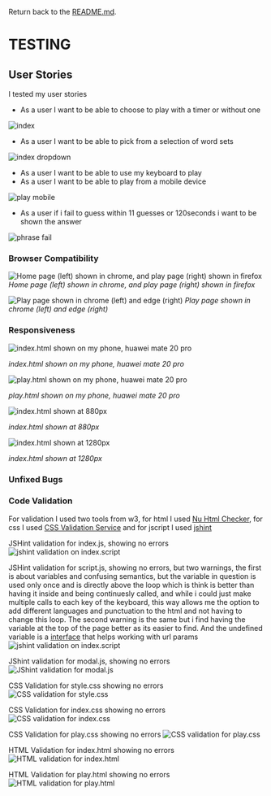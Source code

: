 Return back to the [README.md](README.md).
# TESTING
## User Stories
I tested my user stories
- As a user I want to be able to choose to play with a timer or without one

![index](documentation/features/index.png)

- As a user I want to be able to pick from a selection of word sets

![index dropdown](documentation/features/index-dropdown.png)

- As a user I want to be able to use my keyboard to play
- As a user I want to be able to play from a mobile device

![play mobile](documentation/responsive/play-mobile.png)

- As a user if i fail to guess within 11 guesses or 120seconds i want to be shown the answer

![phrase fail](documentation/features/phrase-fail.png)


### Browser Compatibility
![Home page (left) shown in chrome, and play page (right) shown in firefox](documentation/testing/browser-compatibility-1.png)
*Home page (left) shown in chrome, and play page (right) shown in firefox*

![Play page shown in chrome (left) and edge (right)](documentation/testing/browser-compatibility-2.png)
*Play page shown in chrome (left) and edge (right)*

### Responsiveness
![index.html shown on my phone, huawei mate 20 pro](documentation/responsive/index-mobile.png)

*index.html shown on my phone, huawei mate 20 pro*

![play.html shown on my phone, huawei mate 20 pro](documentation/responsive/play-mobile.png)

*play.html shown on my phone, huawei mate 20 pro*

![index.html shown at 880px](documentation/responsive/play-880px.png)

*index.html shown at 880px*

![index.html shown at 1280px](documentation/responsive/play-1280px.png)

*index.html shown at 1280px*

### Unfixed Bugs

### Code Validation
For validation I used two tools from w3, for html I used [Nu Html Checker](https://validator.w3.org/nu/), for css I used [CSS Validation Service](https://jigsaw.w3.org/css-validator/) and for jscript I used [jshint](https://jshint.com/)

JSHint validation for index.js, showing no errors
![jshint validation on index.script](documentation/testing/jshint-index.png)

JSHint validation for script.js, showing no errors, but two warnings, the first is about variables and confusing semantics, but the variable in question is used only once and is directly above the loop which is think is better than having it inside and being continuesly called, and while i could just make multiple calls to each key of the keyboard, this way allows me the option to add different languages and punctuation to the html and not having to change this loop. The second warning is the same but i find having the variable at the top of the page better as its easier to find.
And the undefined variable is a [interface](https://developer.mozilla.org/en-US/docs/Web/API/URLSearchParams) that helps working with url params
![jshint validation on index.script](documentation/testing/jshint-script.png)

JShint validation for modal.js, showing no errors
![JShint validation for modal.js](documentation/testing.jshint-modal.png)

CSS Validation for style.css showing no errors
![CSS validation for style.css](documentation/testing/css-validator-style.png)

CSS Validation for index.css showing no errors
![CSS validation for index.css](documentation/testing/css-validator-index.png)

CSS Validation for play.css showing no errors
![CSS validation for play.css](documentation/testing/css-validator-play.png)

HTML Validation for index.html showing no errors
![HTML validation for index.html](documentation/testing/html-validator-index.png)

HTML Validation for play.html showing no errors
![HTML validation for play.html](documentation/testing/html-validator-play.png)